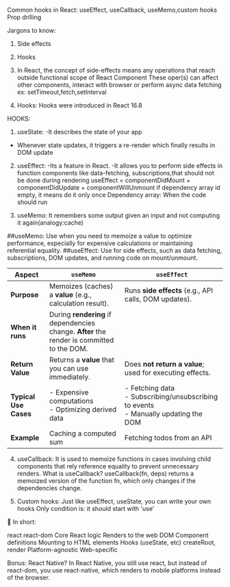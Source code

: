 Common hooks in React:
useEffect, useCallback, useMemo,custom hooks Prop drilling

Jargons to know:
1. Side effects
2. Hooks

1. In React, the concept of side-effects means any operations that reach outside 
functional scope of React Component
These oper(s) can affect other components, interact with browser or perform async data fetching 
ex:
setTimeout,fetch,setInterval

2. Hooks:
Hooks were introduced in React 16.8

HOOKS:
1. useState:
-It describes the state of your app
- Whenever state updates, it triggers a re-render which
finally results in DOM update

2. useEffect:
-Its a feature in React.
-It allows you to perform side effects in function components
like data-fetching, subscriptions,that should not be
done during rendering
useEffect = componentDidMount + componentDidUpdate + componentWillUnmount
if dependency array id empty, it means do it only once
Dependency array: When the code should run

3. useMemo:
It remembers some output given an input and not computing it again(analogy:cache)

##useMemo: Use when you need to memoize a value to optimize performance, especially for expensive calculations or maintaining referential equality.
##useEffect: Use for side effects, such as data fetching, subscriptions, DOM updates, and running code on mount/unmount.


| Aspect                   | `useMemo`                                                 | `useEffect` |
|--------------------------|-----------                                                |-------------|
| **Purpose**              | Memoizes (caches) a **value** (e.g., calculation result). | Runs **side effects** (e.g., API calls, DOM updates). |
| **When it runs**         | During **rendering** if dependencies change.               **After** the render is committed to the DOM. |
| **Return Value**         | Returns a **value** that you can use immediately.         | Does **not return a value**; used for executing effects. |
| **Typical Use Cases**    | - Expensive computations<br>- Optimizing derived data     | - Fetching data<br>- Subscribing/unsubscribing to events<br>- Manually updating the DOM |
| **Example**              | Caching a computed sum                                    | Fetching todos from an API |


4. useCallback:
It is used to memoize functions in cases involving child components
that rely reference equality to prevent unnecessary renders.
 What is useCallback?
useCallback(fn, deps) returns a memoized version of the function fn, which only changes if the dependencies change.

5. Custom hooks:
Just like useEffect, useState, you can write your own hooks
Only condition is: it should start with 'use'


🧠 In short:

react			react-dom
Core React logic	Renders to the web DOM
Component definitions	Mounting to HTML elements
Hooks (useState, etc)	createRoot, render
Platform-agnostic	Web-specific

Bonus: React Native?
In React Native, you still use react, but instead of react-dom, you use react-native, which renders to mobile platforms instead of the browser.

